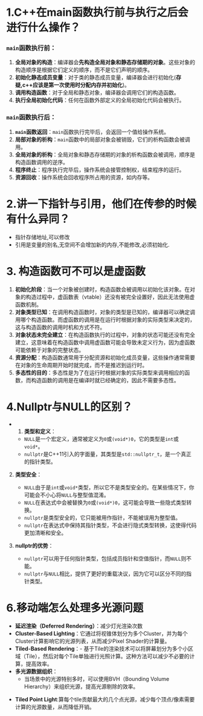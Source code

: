 # 1.C++在main函数执行前与执行之后会进行什么操作？
### `main`函数执行前：
1. **全局对象的构造**：编译器会**先构造全局对象和静态存储期的对象**。这些对象的构造顺序是根据它们定义的顺序，而不是它们声明的顺序。
2. **初始化静态成员变量**：对于类的静态成员变量，编译器会进行初始化(**存疑,c++应该是第一次使用时分配内存并初始化**)。
3. **调用构造函数**：对于全局和静态对象，编译器会调用它们的构造函数。
4. **执行全局初始化代码**：任何在函数外部定义的全局初始化代码会被执行。
    
### `main`函数执行后：
1. **`main`函数返回**：`main`函数执行完毕后，会返回一个值给操作系统。
2. **局部对象的析构**：`main`函数中的局部对象会被销毁，它们的析构函数会被调用。
3. **全局对象的析构**：全局对象和静态存储期的对象的析构函数会被调用，顺序是构造函数调用的逆序。
4. **程序终止**：程序执行完毕后，操作系统会接管控制权，结束程序的运行。
5. **资源回收**：操作系统会回收程序所占用的资源，如内存等。

# 2.讲一下指针与引用，他们在传参的时候有什么异同？
+ 指针存储地址,可以修改
+ 引用是变量的别名,无空间不会增加新的内存,不能修改,必须初始化.

# 3. 构造函数可不可以是虚函数
1. **初始化阶段**：当一个对象被创建时，构造函数会被调用以初始化该对象。在对象的构造过程中，虚函数表（vtable）还没有被完全设置好，因此无法使用虚函数机制。
2. **对象类型已知**：在调用构造函数时，对象的类型是已知的，编译器可以确定调用哪个构造函数。而虚函数的调用是在运行时根据对象的实际类型来决定的，这与构造函数的调用时机和方式不符。
3. **对象状态未完全建立**：在构造函数执行的过程中，对象的状态可能还没有完全建立，这意味着在构造函数中调用虚函数可能会导致未定义行为，因为虚函数可能依赖于对象的完整状态。
4. **资源分配**：构造函数通常用于分配资源和初始化成员变量，这些操作通常需要在对象的生命周期开始时就完成，而不是推迟到运行时。
5. **多态性的目的**：多态性是为了在运行时根据对象的实际类型来调用相应的函数，而构造函数的调用是在编译时就已经确定的，因此不需要多态性。

# 4.Nullptr与NULL的区别？
+ 1. **类型和定义**：
    - `NULL`是一个宏定义，通常被定义为`0`或`(void*)0`，它的类型是`int`或`void*`。
    - `nullptr`是C++11引入的字面量，其类型是`std::nullptr_t`，是一个真正的指针类型。
2. **类型安全**：
    - `NULL`由于是`int`或`void*`类型，所以它不是类型安全的。在某些情况下，你可能会不小心将`NULL`与整型值混淆。
    - `NULL`在表达式中会被替换为`0`或`(void*)0`，这可能会导致一些隐式类型转换。
    - `nullptr`是类型安全的，它只能被用作指针，不能被误用为整型值。
    - `nullptr`在表达式中保持其指针类型，不会进行隐式类型转换，这使得代码更加清晰和安全。
3. **nullptr的优势**：
    
    - `nullptr`可以用于任何指针类型，包括成员指针和空值指针，而`NULL`则不能。
    - `nullptr`与`NULL`相比，提供了更好的重载决议，因为它可以区分不同的指针类型。



# 6.移动端怎么处理多光源问题
+ **延迟渲染（Deferred Rendering）**：减少灯光渲染次数
+ **Cluster-Based Lighting**：它通过将视锥体划分为多个Cluster，并为每个Cluster计算影响它的光源列表，从而减少Pixel Shader的计算量。
+ **Tiled-Based Rendering**：- 基于Tile的渲染技术可以将屏幕划分为多个小区域（Tile），然后对每个Tile单独进行光照计算。这种方法可以减少不必要的计算，提高效率。
+ **多光源数据组织**：
    - 当场景中的光源特别多时，可以使用BVH（Bounding Volume Hierarchy）来组织光源，提高光源剔除的效率。
- **Tiled Point Light**:算每个tile贡献最大的几个点光源，减少每个顶点/像素需要计算的光源数量，从而降低开销。